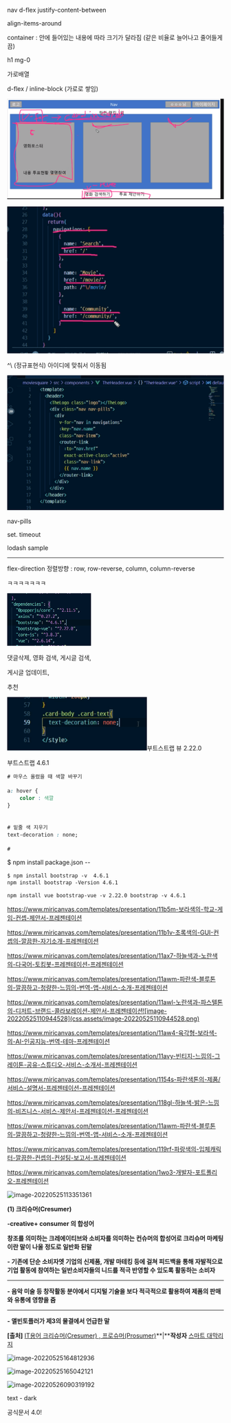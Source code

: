 nav d-flex justify-content-between

align-items-around 

container : 안에 들어있는 내용에 따라 크기가 달라짐 (같은 비율로 늘어나고 줄어들게끔)

h1 mg-0 



가로배열

d-flex / inline-block (가로로 쌓임)

![image-20220517195822508](css.assets/image-20220517195822508.png)

![image-20220517195902472](css.assets/image-20220517195902472.png)

^\ (정규표현식) 아이디에 맞춰서 이동됨

![image-20220517200012327](css.assets/image-20220517200012327.png)

nav-pills 







set. timeout

lodash sample

----



flex-direction 정렬방향 : row, row-reverse, column, column-reverse



ㅋㅋㅋㅋㅋㅋㅋ

![image-20220524165914168](css.assets/image-20220524165914168.png)





댓글삭제, 영화 검색, 게시글 검색,

게시글 업데이트,

추천



![image-20220524180246576](css.assets/image-20220524180246576.png)부트스트랩 뷰 2.22.0

부트스트랩 4.6.1

``` css
# 마우스 올렸을 때 색깔 바꾸기

a: hover {
    color : 색깔
}


# 밑줄 색 지우기
text-decoration : none;

# 

```



$ npm install package.json --



```
$ npm install bootstrap -v  4.6.1
npm install bootstrap -Version 4.6.1
```

```
npm install vue bootstrap-vue -v 2.22.0 bootstrap -v 4.6.1
```

https://www.miricanvas.com/templates/presentation/11b5m-보라색의-학교-게임-컨셉-제안서-프레젠테이션



https://www.miricanvas.com/templates/presentation/11b1v-초록색의-GUI-컨셉의-깔끔한-자기소개-프레젠테이션

https://www.miricanvas.com/templates/presentation/11ax7-하늘색과-노란색의-다국어-토킹봇-프레젠테이션-프레젠테이션

https://www.miricanvas.com/templates/presentation/11awm-파란색-블루톤의-깔끔하고-청량한-느낌의-번역-앱-서비스-소개-프레젠테이션

https://www.miricanvas.com/templates/presentation/11awl-노란색과-파스텔톤의-디저트-브랜드-콜라보레이션-제안서-프레젠테이션![image-20220525110944528](css.assets/image-20220525110944528.png)

https://www.miricanvas.com/templates/presentation/11aw4-육각형-보라색-의-AI-인공지능-번역-테마-프레젠테이션

https://www.miricanvas.com/templates/presentation/11avy-빈티지-느낌의-그레이톤-공유-스튜디오-서비스-소개서-프레젠테이션

https://www.miricanvas.com/templates/presentation/1154s-파란색톤의-제품/서비스-설명서-프레젠테이션-프레젠테이션

https://www.miricanvas.com/templates/presentation/118gl-하늘색-밝은-느낌의-비즈니스-서비스-제안서-프레젠테이션-프레젠테이션

https://www.miricanvas.com/templates/presentation/11awm-파란색-블루톤의-깔끔하고-청량한-느낌의-번역-앱-서비스-소개-프레젠테이션

https://www.miricanvas.com/templates/presentation/119rf-파랑색의-입체캐릭터-깔끔한-컨셉의-컨설팅-보고서-프레젠테이션

https://www.miricanvas.com/templates/presentation/1wo3-개발자-포트폴리오-프레젠테이션

![image-20220525113351361](css.assets/image-20220525113351361.png)































**(1) 크리슈머(Cresumer)**

**-creative+ consumer 의 합성어** 

**창조를 의미하는 크레에이티브와 소비자를 의미하는 컨슈머의 합성어로 크리슈머 마케팅이란 말이 나올 정도로 일반화 된말**

**- 기존에 단순 소비자엣 기업의 신제품, 개발 마테킹 등에 걸쳐 피드백을 통해 자발적으로 기업 활동에 참여하는 일반소비자들의 니드를 적극 반영할 수 있도록  활동하는 소비자** 

****

**- 음악 미술 등 창작활동 분야에서 디지털 기술을 보다 적극적으로 활용하여 제품의 판매와 유통에 영향을 줌**

****

**- 앨빈토플러가 제3의 물결에서 언급한 말**

**[출처]** [IT용어 크리슈머(Cresumer) , 프로슈머(Prosumer)](https://blog.naver.com/kji9653/222057789553)**|****작성자** [스마트 대막리지](https://blog.naver.com/kji9653)





![image-20220525164812936](css.assets/image-20220525164812936.png)

![image-20220525165042121](css.assets/image-20220525165042121.png)

![image-20220526090319192](css.assets/image-20220526090319192.png)

text - dark

공식문서 4.0!


